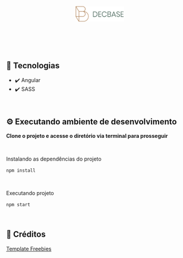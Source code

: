 <h1 align="center">
  <img src="./src/assets/images/logo.png" width="130">
</h1>

<br />

<div align="center">
  <img src="">
</div>

<br />

## 🚀 Tecnologias

- ✔️ Angular
- ✔️ SASS

<br />

## ⚙️ Executando ambiente de desenvolvimento

<strong>Clone o projeto e acesse o diretório via terminal para prosseguir</strong>

<br/>

<span>Instalando as dependências do projeto</span>

```
npm install
```

<br/>

<span>Executando projeto</span>

```
npm start
```

<br />

## 🤝 Créditos

<a href="https://www.templatefreebies.com/resources/decbase-template" target="_blank">Template Freebies</a>

